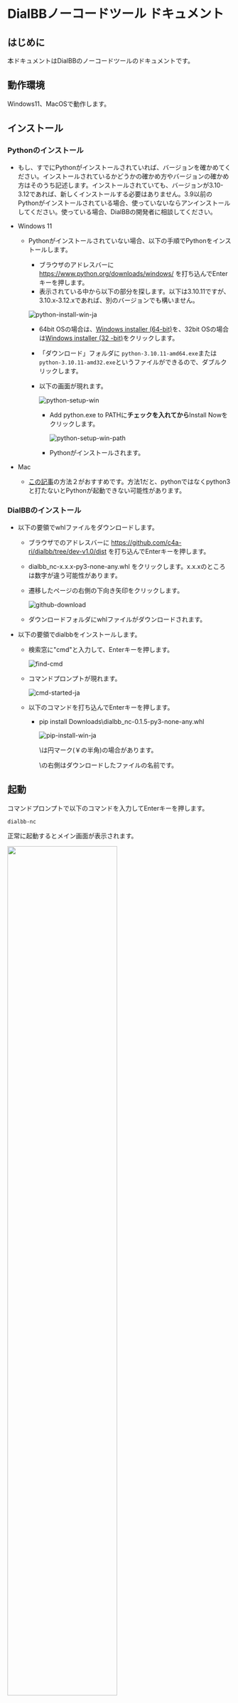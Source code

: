 # DialBBノーコードツール ドキュメント


## はじめに

本ドキュメントはDialBBのノーコードツールのドキュメントです。

## 動作環境

Windows11、MacOSで動作します。

## インストール

### Pythonのインストール

- もし、すでにPythonがインストールされていれば、バージョンを確かめてください。インストールされているかどうかの確かめ方やバージョンの確かめ方はそのうち記述します。インストールされていても、バージョンが3.10-3.12であれば、新しくインストールする必要はありません。3.9以前のPythonがインストールされている場合、使っていないならアンインストールしてください。使っている場合、DialBBの開発者に相談してください。

- Windows 11

  - Pythonがインストールされていない場合、以下の手順でPythonをインストールします。

    - ブラウザのアドレスバーに https://www.python.org/downloads/windows/ を打ち込んでEnterキーを押します。
    - 表示されている中から以下の部分を探します。以下は3.10.11ですが、3.10.x-3.12.xであれば、別のバージョンでも構いません。

    ![python-install-win-ja](images/python-download-win.png)

    - 64bit OSの場合は、[Windows installer (64-bit)](https://www.python.org/ftp/python/3.10.11/python-3.10.11-amd64.exe)を、32bit OSの場合は[Windows installer (32 -bit)](https://www.python.org/ftp/python/3.10.11/python-3.10.11.exe)をクリックします。

    - 「ダウンロード」フォルダに `python-3.10.11-amd64.exe`または`python-3.10.11-amd32.exe`というファイルができるので、ダブルクリックします。

    - 以下の画面が現れます。

      ![python-setup-win](images/python-setup-win.png)

      - Add python.exe to PATHに**チェックを入れてから**Install Nowをクリックします。

        ![python-setup-win-path](images/python-setup-win-path.png)

      - Pythonがインストールされます。

- Mac

  - [この記事](https://qiita.com/omo_taku/items/bc97f69391b2f4627f36)の方法２がおすすめです。方法1だと、pythonではなくpython3と打たないとPythonが起動できない可能性があります。


### DialBBのインストール

- 以下の要領でwhlファイルをダウンロードします。

  - ブラウザでのアドレスバーに https://github.com/c4a-ri/dialbb/tree/dev-v1.0/dist を打ち込んでEnterキーを押します。

  - dialbb_nc-x.x.x-py3-none-any.whl をクリックします。x.x.xのところは数字が違う可能性があります。

  - 遷移したページの右側の下向き矢印をクリックします。

    ![github-download](images/github-download.png)

  - ダウンロードフォルダにwhlファイルがダウンロードされます。

- 以下の要領でdialbbをインストールします。

  - 検索窓に"cmd"と入力して、Enterキーを押します。

    ![find-cmd](images/find-cmd.png)

  - コマンドプロンプトが現れます。

    ![cmd-started-ja](images/cmd-started-ja.png)

  - 以下のコマンドを打ち込んでEnterキーを押します。

    - pip install Downloads\dialbb_nc-0.1.5-py3-none-any.whl 

      ![pip-install-win-ja](images/pip-install-win-ja.png)

      \は円マーク(￥の半角)の場合があります。

      \の右側はダウンロードしたファイルの名前です。

  

## 起動
コマンドプロンプトで以下のコマンドを入力してEnterキーを押します。

```sh
dialbb-nc
```
正常に起動するとメイン画面が表示されます。  

<img src="images/gui-main.jpg" width="70%">

## アプリケーションの読み込み・作成・書き出し

### アプリケーションの読み込み/新規作成

- すでにあるアプリケーションを読み込む場合は、`select`ボタンをクリックし、読み込むアプリケーションのzipファイルを選択し、importを押します。

    <img src="images/gui-select-file-ja.jpg" width="60%">

- アプリケーションを新たに作成する場合は、`create`ボタンをクリックし、言語を選択します。テンプレートアプリケーションファイルが読み込まれます。  

    <img src="images/gui-create.jpg" width="40%">

- その時点で読み込まれているアプリケーションの名前（zipファイルの名前）がメイン画面の`Current application`のところに表示されます。

###  アプリケーションの書き出し

- `export`ボタンをクリックし、保存する場所/ファイル名を指定します、zipファイルにまとめて保存されます。  

  <img src="images/gui-export-ja.jpg" width="60%">

## アプリケーションの起動・停止

### OpenAI API キーの登録

最初にDialBB-NCを使うときや、DialBBのインストールをし直した後には、OpenAIのAPIキーの登録が必要です。OpenAIのAPIキーの登録は以下のようにします。  

- `settings`ボタンを押します。  
  ![settings](images/settings.png)
- `OPENAI_API_KEY`の右側に別途入手したOpenAIのAPIキーを入力し、`OK`ボタンを押します。`Saved`という表示が出るので再度`OK`ボタンを押します。

### 起動

- `start`ボタンをクリックします。アプリケーションサーバが起動します。

- ChromeやEdgeなどのブラウザを開き、アドレスバーに`http://localhost:8080/`を打ち込んでEnterを押します。以下のような画面が表示されます。

  ![ftontend](images/ftontend.png)

- `start dialogue`ボタンを押すと会話が開始されます。

- 再度最初から会話を始めたい場合はブラウザのリロードボタンを押してください。

### 停止

- メインGUIで`stop`ボタンを押すとアプリケーションサーバが停止します。

### ログ

- ログはホームフォルダ（ホームディレクトリ）の中の`.dialbb_nc_logs`の中に書きだされます。
  - ホームフォルダは、Windowsの場合、`C:\Users\<ユーザ名>`です。
  - ログは日付毎にフォルダにまとまっています。
  - ログファイルは`<アプリケーションが起動した時間>.txt`です。




## アプリケーションの編集

- アプリケーションを読み込んだ状態で`edit`ボタンをクリックし、編集するアプリケーションファイルを選択します。  
   <img src="images/edit.jpg" width="40%">

### コンフィギュレーションの変更

  Edit Application画面で`Configuration`ボタンを押すと、以下の画面が表示されます。

  <img src="images/edit-config-ja.jpg" width="40%">

以下が各編集項目の説明です。

| 編集項目 | 説明 |
|-----|------|
| Use named entity recognizer? | 固有表現抽出（後述）を行うかどうかを選択します． |
| User natural language understander？ | 言語理解を行うかどうかを選択します． |
| model | 利用するChatGPTのモデルを選択します．otherを押すと、プルダウンにないモデルを追加できます。 |
| situation | GPTのプロンプトに書く状況を入力します、1行ごとに状況を記述します． |
| persona | GPTのプロンプトに書くシステムのペルソナを入力します、1行ごとにペルソナを記述します． |

### シナリオファイルの編集

Edit Application画面でscenarioボタンを押すと、シナリオエディタが表示されます。もし表示されなければ、Webブラウザを立ち上げて、現れたWindowに書いてあるURLをブラウザのアドレスバーに貼り付けてエンターキーを押してください。

#### シナリオエディタの概要

シナリオは、システムノードとユーザノードがリンクで接続されたものです。システムノードではシステム発話を記述し、ユーザノードでは、遷移の条件を記述します。priorityの値が高い順に遷移の条件を調べていき、条件が満たされれば、その次のシステムノードに遷移します。

システムノードは複数のユーザにリンクが出て行き、ユーザノードからは一つだけのノードにリンクが出て行きます。（toが出口、fromが入口です）

システム発話や遷移の条件の記述については、後で説明します。

<img src="images/scenario-editor-ja.jpg" width="90%">

#### ノードの追加
背景で右クリック し、`AddSystemNode`か`AddUserNode`を選択するとシステムノードかユーザノードが新規追加されます。 

<img src="images/add-node-ja.jpg" width="30%">

#### ノードの削除
ノードの上で右クリック し、`Delete`を選択するとそのノードが削除されます。

<img src="images/del-node-ja.jpg" width="30%">

#### ノードの編集
ノードの上で右クリック し、`Edit`を選択すると、ノードの編集画面が表示されます。

<img src="images/sys-setting.jpg" width="30%">　<img src="images/user-setting.jpg" width="30%">

ノードの編集の仕方は後述します。

#### コネクタの接続・削除

ノードのoutputソケットを左クリック > 他ノードのinputソケットへドラッグして接続します  

<img src="images/editor-connection-ja.jpg" width="30%">　
削除はinputソケットをつまんで離すか、コネクター上で右クリック して`Delete`を選択します。<img src="images/editor-conn-del-ja.jpg" width="30%">

#### 保存
上部の[Save]ボタンをクリックすると保存します。保存しないでエディタサーバを停止した場合はデータが失われます。

#### システムノードの編集の仕方

システムノードを右クリックすると以下のような入力ダイアログが表示されますので、中身を書き換えて`Save`ボタンを押します。`Close`ボタンを押すと保存せずに閉じます。

<img src="images/system-node-ja.jpg" width="30%">　

`type`は以下のどれかです。

| type    | 説明                                                         |
| ------- | ------------------------------------------------------------ |
| initial | 対話の最初のシステム発話を記述します。シナリオの中で、typeがinitialであるシステムノードは一つだけ存在しなくてはなりません。 |
| final   | このノードに来たら、システム発話を生成して対話を終了します。typeがfinalであるシステムノードはいくつあっても構いません。 |
| error   | 内部エラーが起きたときにこのノードに移行し、システム発話を生成して終了します。別のノードとつながっていてはいけません。 |
| other   | その他のシステムノードです。                                 |

`utterance`には、システム発話を書きます。システム発話の中の`{}`で囲んだ部分に以下のようなものを書けます。

- `$"<インストラクション>"` 
  ChatGPTにインストラクションを与えて発話を生成させます。このとき、コンフィギュレーションで指定したsituationとpersonaが用いられます。
  例： `{$"感想を言う発話を20字以内で生成してください。"}ところで、最近の体調はいかがですか？` 

- `#<言語理解のスロット名>`

  直前のユーザ発話の言語理解で得られたスロットの値で置き換えられます。`{#好きなラーメン}`なら、`好きなラーメン`スロットの値で置き換えられます。

  例：`{#好きなラーメン}がお好きなんですね！`

  スロットが空の場合、空文字列になります。スロットが空でないときだけ、このノードに来るように、ユーザノードで設定する必要があります。

- `#<NE_固有表現のクラス>`

  固有表現抽出の結果で置き換えられます。`{#NE_Person}`なら、直前のユーザ発話の固有表現抽出の結果得られたPersonクラスの固有表現が用いられます。

  例：`こんにちは、{#NE_Person}さん`

  固有表現が抽出できなかった場合、空文字列になります。スロットが空でないときだけ、このノードに来るように、ユーザノードで設定する必要があります。

#### ユーザノードの編集の仕方

ユーザノードを右クリックすると以下のような入力ダイアログが表示されますので、中身を書き換えて`Save`ボタンを押します。`Close`ボタンを押すと保存せずに閉じます。

<img src="images/user-node-ja.jpg" width="30%">　

`priority number`はこのユーザノードの優先度を表す整数です。一つのシステムノードからつながっているユーザノードのうち、priority numberの高い順に条件がチェックされます。この数字は、シナリオを保存する度にリセットされ、大きいものから順に100, 90, 80, ...に変更されます。

`user utterance example`にはユーザ発話例を書きます。システムの動作には影響しません。書かなくても構いません。

`user utterance type`と`conditions`にはこのユーザノードの条件を書きます。両方が満たされたとき、このユーザノードの次のシステムノードに移行します。

`user utterance type`は言語理解で得られるユーザ発話のタイプを書きます。コンフィギュレーションで、言語理解を行うことを選択している場合、および、言語理解で得られたユーザ発話のタイプが、ここに書いてあるものにマッチした場合、条件が満たされます。ここが空の場合は、必ず条件が満たされたとみなします。

`conditions`には、ユーザ発話以外のタイプに関する条件を書きます。条件が複数ある場合は、";"でつなぎます。条件には以下のようなものが書けます。

- `$"<インストラクション>"` 
  ChatGPTにインストラクションを与えて条件判定をさせます。このとき、コンフィギュレーションで指定したsituationとpersonaが用いられます。
  例： `$"ユーザが会話に飽きたかどうかを判断してください。"` 

- `#<言語理解のスロット名> == "<文字列>"`/ `#<言語理解のスロット名> != ""` 

  直前のユーザ発話の言語理解で得られたスロットの値が文字列に一致するかどうか（`==`）または一致しないかどうか（`!=`）を判定します。

  例：`#好きなラーメン=="豚骨ラーメン"`

  スロットが空の場合、空文字列になります。例えば`好きなラーメン`スロットの値が空であれば、条件、`#好きなラーメン==""`は満たされます。

- `#<NE_固有表現のクラス> == "<文字列>"`/ `#<NE_固有表現のクラス> != ""` 

  直前のユーザ発話の固有表現抽出で得られた固有表現の値が文字列に一致するかどうか（`==`）または一致しないかどうか（`!=`）を判定します。

  例：`#NE_Person!=""`

  固有表現が抽出できなかった場合、空文字列になります。例えば`Person`クラスの固有表現が抽出できなかった場合、条件、`#NE_Person!=""`は満たされません。

- `_num_turns_exceeds("<ターン数>")`

  対話開始からのユーザ発話の回数が`<ターン数>`を超えた場合に条件が満たされます。
  例：`_num_turns_exceeds("10")`

`actions`は進んだ使い方の時のみ利用するのでここでは説明しません。

### 言語理解用知識の編集
  __アプリケーションの編集__ 画面で`NLU knowledge`を選択した場合は、xlsxファイルに関連付けされたアプリケーションが起動します（ExcelやOpenOfficeなど）、アプリケーション画面で編集＆保存をおこないます。  
....

### 固有表現抽出知識の編集

....